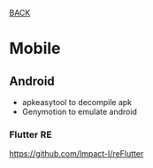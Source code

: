 [BACK](../README.md)
# Mobile

## Android
- apkeasytool to decompile apk
- Genymotion to emulate android
### Flutter RE

https://github.com/Impact-I/reFlutter